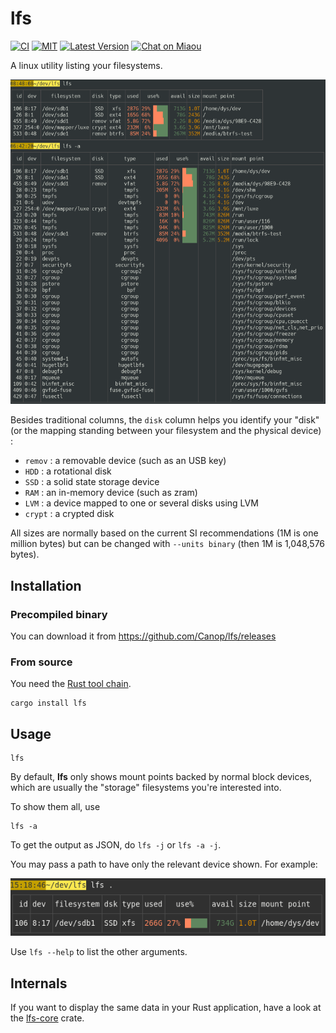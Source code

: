 # lfs

[![CI][s3]][l3] [![MIT][s2]][l2] [![Latest Version][s1]][l1] [![Chat on Miaou][s4]][l4]

[s1]: https://img.shields.io/crates/v/lfs.svg
[l1]: https://crates.io/crates/lfs

[s2]: https://img.shields.io/badge/license-MIT-blue.svg
[l2]: LICENSE

[s3]: https://travis-ci.org/Canop/lfs.svg?branch=master
[l3]: https://travis-ci.org/Canop/lfs

[s4]: https://miaou.dystroy.org/static/shields/room.svg
[l4]: https://miaou.dystroy.org/3768?Rust


A linux utility listing your filesystems.

![screenshot](doc/screenshot.png)

Besides traditional columns, the `disk` column helps you identify your "disk" (or the mapping standing between your filesystem and the physical device) :

* `remov` : a removable device (such as an USB key)
* `HDD` : a rotational disk
* `SSD` : a solid state storage device
* `RAM` : an in-memory device (such as zram)
* `LVM` : a device mapped to one or several disks using LVM
* `crypt` : a crypted disk

All sizes are normally based on the current SI recommendations (1M is one million bytes) but can be changed with `--units binary` (then 1M is 1,048,576 bytes).

## Installation

### Precompiled binary

You can download it from https://github.com/Canop/lfs/releases

### From source

You need the [Rust tool chain](https://rustup.rs/).

```
cargo install lfs
```

## Usage

```
lfs
```
By default, **lfs** only shows mount points backed by normal block devices, which are usually the "storage" filesystems you're interested into.

To show them all, use

```
lfs -a
```

To get the output as JSON, do `lfs -j` or  `lfs -a -j`.

You may pass a path to have only the relevant device shown.
For example:

![lfs dot](doc/lfs-dot.png)

Use `lfs --help` to list the other arguments.

## Internals

If you want to display the same data in your Rust application, have a look at the [lfs-core](https://docs.rs/lfs-core/) crate.
